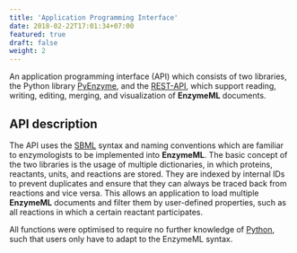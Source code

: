 ```yaml
---
title: 'Application Programming Interface'
date: 2018-02-22T17:01:34+07:00
featured: true
draft: false
weight: 2
---
```


An application programming interface (API) which consists of two libraries, the Python library 
[PyEnzyme](https://github.com/EnzymeML/PyEnzyme/tree/main), and the [REST-API](https://enzml.sloppy.zone/swagger-ui), which support reading, writing, editing, merging, 
and visualization of **EnzymeML** documents.

## API description

The API uses the [SBML](http://model.caltech.edu/) syntax and naming conventions which are familiar
to enzymologists to be implemented into **EnzymeML**. The basic concept of the two libraries is the 
usage of multiple dictionaries, in which proteins, reactants, units, and reactions are stored. They 
are indexed by internal IDs to prevent duplicates and ensure that they can always be traced back 
from reactions and vice versa. This allows an application to load multiple **EnzymeML** documents 
and filter them by user-defined properties, such as all reactions in which a certain reactant 
participates.

All functions were optimised to require no further knowledge of [Python](https://www.python.org/), such that users only have to adapt to the EnzymeML syntax.